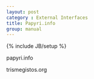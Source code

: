 ```yaml
---
layout: post
category : External Interfaces
title: Papyri.info
group: manual
---
```

{% include JB/setup %}

papyri.info

trismegistos.org
